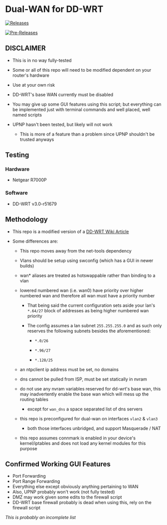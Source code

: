 # Dual-WAN for DD-WRT

[![Releases](https://github.com/Kapral67/Dual-WAN/actions/workflows/release.yml/badge.svg?branch=main&event=push)](https://github.com/Kapral67/Dual-WAN/actions/workflows/release.yml)

[![Pre-Releases](https://github.com/Kapral67/Dual-WAN/actions/workflows/prerelease.yml/badge.svg?event=push)](https://github.com/Kapral67/Dual-WAN/actions/workflows/prerelease.yml)

## DISCLAIMER

- This is in no way fully-tested

- Some or all of this repo will need to be modified dependent on your router's hardware

- Use at your own risk

- DD-WRT's base WAN currently must be disabled

- You may give up some GUI features using this script; but everything can be implemented just with terminal commands and well placed, well named scripts

- UPNP hasn't been tested, but likely will not work
    - This is more of a feature than a problem since UPNP shouldn't be trusted anyways

## Testing

### Hardware

- Netgear R7000P

### Software

- DD-WRT v3.0-r51679

## Methodology

- This repo is a modified version of a [DD-WRT Wiki Article](https://wiki.dd-wrt.com/wiki/index.php/Dual,_Triple_(and_probably_quad)_WAN_with_multiple_active_WAN_links_and_source_routing)

- Some differences are:

    - This repo moves away from the net-tools dependency

    - Vlans should be setup using swconfig (which has a GUI in newer builds)

    - wan* aliases are treated as hotswappable rather than binding to a vlan

    - lowered numbered wan (i.e. wan0) have priority over higher numbered wan and therefore all wan must have a priority number

        - That being said the current configuration sets aside your lan's `*.64/27` block of addresses as being higher numbered wan priority

        - The config assumes a lan subnet `255.255.255.0` and as such only reserves the following subnets besides the aforementioned:

            - `*.0/26`

            - `*.96/27`

            - `*.128/25`

    - an ntpclient ip address must be set, no domains

    - dns cannot be pulled from ISP, must be set statically in nvram

    - do not use any nvram variables reserved for dd-wrt's base wan, this may inadvertently enable the base wan which will mess up the routing tables

        - except for `wan_dns` a space separated list of dns servers

    - this repo is preconfigured for dual-wan on interfaces `vlan2` & `vlan3`

        - both those interfaces unbridged, and support Masquerade / NAT

    - this repo assumes connmark is enabled in your device's kernel/iptables and does not load any kernel modules for this purpose

## Confirmed Working GUI Features

- Port Forwarding
- Port Range Forwarding
- Everything else except obviously anything pertaining to WAN
- Also, UPNP probably won't work (not fully tested)
- DMZ may work given some edits to the firewall script
- DD-WRT base firewall probably is dead when using this, rely on the firewall script

*This is probably an incomplete list*


